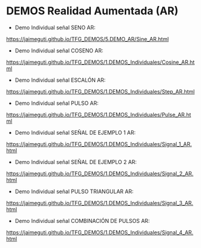 # DEMOS Realidad Aumentada (AR)


- Demo Individual señal SENO AR:

https://jaimeguti.github.io/TFG_DEMOS/5.DEMO_AR/Sine_AR.html


- Demo Individual señal COSENO AR:

https://jaimeguti.github.io/TFG_DEMOS/1.DEMOS_Individuales/Cosine_AR.html


- Demo Individual señal ESCALÓN AR:

https://jaimeguti.github.io/TFG_DEMOS/1.DEMOS_Individuales/Step_AR.html


- Demo Individual señal PULSO AR:

https://jaimeguti.github.io/TFG_DEMOS/1.DEMOS_Individuales/Pulse_AR.html


- Demo Individual señal SEÑAL DE EJEMPLO 1 AR:

https://jaimeguti.github.io/TFG_DEMOS/1.DEMOS_Individuales/Signal_1_AR.html


- Demo Individual señal SEÑAL DE EJEMPLO 2 AR:

https://jaimeguti.github.io/TFG_DEMOS/1.DEMOS_Individuales/Signal_2_AR.html


- Demo Individual señal PULSO TRIANGULAR AR:

https://jaimeguti.github.io/TFG_DEMOS/1.DEMOS_Individuales/Signal_3_AR.html


- Demo Individual señal COMBINACIÓN DE PULSOS AR:

https://jaimeguti.github.io/TFG_DEMOS/1.DEMOS_Individuales/Signal_4_AR.html

